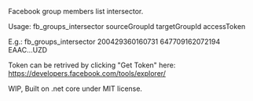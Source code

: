 Facebook group members list intersector.

Usage: fb_groups_intersector sourceGroupId targetGroupId accessToken

E.g.: fb_groups_intersector 200429360160731 647709162072194 EAAC...UZD

Token can be retrived by clicking "Get Token" here: https://developers.facebook.com/tools/explorer/

WIP, Built on .net core under MIT license.
